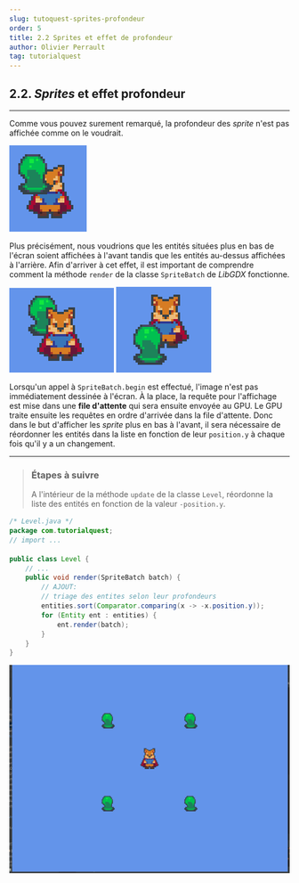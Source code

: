 ```yaml
---
slug: tutoquest-sprites-profondeur
order: 5
title: 2.2 Sprites et effet de profondeur
author: Olivier Perrault
tag: tutorialquest
---
```


## 2.2. *Sprites* et effet profondeur
---

Comme vous pouvez surement remarqué, la profondeur des *sprite* n'est pas affichée comme on le voudrait.

<img class="w-25 center" src="../../assets/tutorialquest/images/sprite-no-depth.png">

Plus précisément, nous voudrions que les entités situées plus en bas de l'écran soient affichées à l'avant tandis que les entités au-dessus affichées à l'arrière. Afin d'arriver à cet effet, il est important de comprendre comment la méthode `render` de la classe `SpriteBatch` de *LibGDX* fonctionne.

<img class="w-50" src="../../assets/tutorialquest/images/sprite-depth.png">
<img class="w-50" src="../../assets/tutorialquest/images/sprite-depth-back.png">

Lorsqu'un appel à `SpriteBatch.begin` est effectué, l'image n'est pas immédiatement dessinée à l'écran. À la place, la requête pour l'affichage est mise dans une **file d'attente** qui sera ensuite envoyée au GPU. Le GPU traite ensuite les requêtes en ordre d'arrivée dans la file d'attente. Donc dans le but d'afficher les *sprite* plus en bas à l'avant, il sera nécessaire de réordonner les entités dans la liste en fonction de leur `position.y` à chaque fois qu'il y a un changement. 

---
> ### Étapes à suivre
> A l'intérieur de la méthode `update` de la classe `Level`, réordonne la liste des entités en fonction de la valeur `-position.y`.

```java
/* Level.java */
package com.tutorialquest;
// import ...

public class Level {
    // ...
    public void render(SpriteBatch batch) {
        // AJOUT:
        // triage des entites selon leur profondeurs
        entities.sort(Comparator.comparing(x -> -x.position.y));
        for (Entity ent : entities) {
            ent.render(batch);
        }
    }
}
```
<img class="w-50 center" src="../../assets/tutorialquest/gif/working-depth.gif">